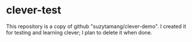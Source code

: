 # clever-test
This repository is a copy of github "suzytamang/clever-demo".  I created it
for testing and learning clever; I plan to delete it when done.
